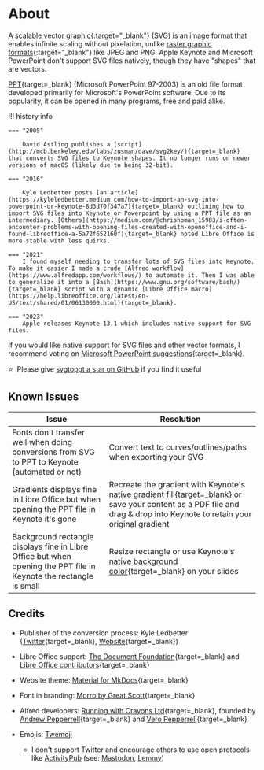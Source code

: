 # About

A [scalable vector graphic](https://en.wikipedia.org/wiki/Scalable_Vector_Graphics){:target="_blank"} (SVG) is an image format that enables infinite scaling without pixelation, unlike [raster graphic formats](https://en.wikipedia.org/wiki/Raster_graphics){:target="_blank"} like JPEG and PNG. Apple Keynote and Microsoft PowerPoint don't support SVG files natively, though they have "shapes" that are vectors.

[PPT](https://www.lifewire.com/ppt-file-2622187){target=_blank} (Microsoft PowerPoint 97-2003) is an old file format developed primarily for Microsoft's PowerPoint software. Due to its popularity, it can be opened in many programs, free and paid alike.

!!! history info

    === "2005"

        David Astling publishes a [script](http://mcb.berkeley.edu/labs/zusman/dave/svg2key/){target=_blank} that converts SVG files to Keynote shapes. It no longer runs on newer versions of macOS (likely due to being 32-bit).

    === "2016"

        Kyle Ledbetter posts [an article](https://kyleledbetter.medium.com/how-to-import-an-svg-into-powerpoint-or-keynote-8d3d70f347a7){target=_blank} outlining how to import SVG files into Keynote or Powerpoint by using a PPT file as an intermediary. [Others](https://medium.com/@chrishoman_15983/i-often-encounter-problems-with-opening-files-created-with-openoffice-and-i-found-libreoffice-a-5a72f652160f){target=_blank} noted Libre Office is more stable with less quirks.

    === "2021"
        I found myself needing to transfer lots of SVG files into Keynote. To make it easier I made a crude [Alfred workflow](https://www.alfredapp.com/workflows/) to automate it. Then I was able to generalize it into a [Bash](https://www.gnu.org/software/bash/){target=_blank} script with a dynamic [Libre Office macro](https://help.libreoffice.org/latest/en-US/text/shared/01/06130000.html){target=_blank}.

    === "2023"
        Apple releases Keynote 13.1 which includes native support for SVG files.

If you would like native support for SVG files and other vector formats, I recommend voting on [Microsoft PowerPoint suggestions](https://powerpoint.uservoice.com/){target=_blank}.

:star: &nbsp;Please give [svgtoppt a star on GitHub](https://github.com/SVGtoPPT/svgtoppt/stargazers) if you find it useful

## Known Issues

| Issue | Resolution |
|--|--|
| Fonts don't transfer well when doing conversions from SVG to PPT to Keynote (automated or not) | Convert text to curves/outlines/paths when exporting your SVG |
| Gradients displays fine in Libre Office but when opening the PPT file in Keynote it's gone | Recreate the gradient with Keynote's [native gradient fill](https://support.apple.com/en-us/HT210063){target=_blank} or save your content as a PDF file and drag & drop into Keynote to retain your original gradient |
| Background rectangle displays fine in Libre Office but when opening the PPT file in Keynote the rectangle is small | Resize rectangle or use Keynote's [native background color](https://support.apple.com/en-us/HT211077){target=_blank} on your slides |  |  |

## Credits

- Publisher of the conversion process: Kyle Ledbetter ([Twitter](https://twitter.com/kyleledbetter){target=_blank}, [Website](https://kyleledbetter.com/){target=_blank})
- Libre Office support: [The Document Foundation](https://www.documentfoundation.org/){target=_blank} and [Libre Office contributors](https://www.libreoffice.org/community/community-map/){target=_blank}
- Website theme: [Material for MkDocs](https://squidfunk.github.io/mkdocs-material/){target=_blank}
- Font in branding: [Morro by Great Scott](https://www.greatscott.se/fonts/morro){target=_blank}
- Alfred developers: [Running with Crayons Ltd](http://runningwithcrayons.net/){target=_blank}, founded by [Andrew Pepperrell](https://twitter.com/preppeller){target=_blank} and [Vero Pepperrell](https://twitter.com/vero){target=_blank}
- Emojis: [Twemoji](https://github.com/jdecked/twemoji#readme)

    - I don't support Twitter and encourage others to use open protocols like [ActivityPub](https://activitypub.rocks/) (see: [Mastodon](https://joinmastodon.org/), [Lemmy](https://join-lemmy.org/))
